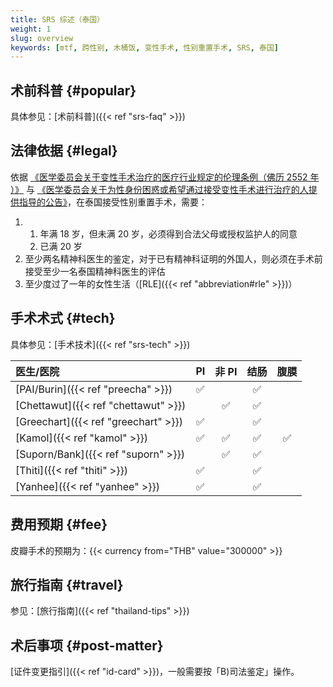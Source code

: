 ```yaml
---
title: SRS 综述（泰国）
weight: 1
slug: overview
keywords: [mtf, 跨性别, 木桶饭, 变性手术, 性别重置手术, SRS, 泰国]
---
```


## 术前科普 {#popular}

具体参见：[术前科普]({{< ref "srs-faq" >}})

## 法律依据 {#legal}

依据 [《医学委员会关于变性手术治疗的医疗行业规定的伦理条例（佛历 2552 年 ）》](https://www.tmc.or.th/download/jul09-02.pdf) 与 [《医学委员会关于为性身份困惑或希望通过接受变性手术进行治疗的人提供指导的公告》](http://www.thailawforum.com/Guidelines-sex-change-operations.html)，在泰国接受性别重置手术，需要：

<!-- markdownlint-disable -->

1. 1. 年满 18 岁，但未满 20 岁，必须得到合法父母或授权监护人的同意
   1. 已满 20 岁
1. 至少两名精神科医生的鉴定，对于已有精神科证明的外国人，则必须在手术前接受至少一名泰国精神科医生的评估
1. 至少度过了一年的女性生活（[RLE]({{< ref "abbreviation#rle" >}})）

<!-- markdownlint-enable -->

## 手术术式 {#tech}

具体参见：[手术技术]({{< ref "srs-tech" >}})

| 医生/医院                            |   PI    |  非 PI  |  结肠   |  腹膜   |
| :----------------------------------- | :-----: | :-----: | :-----: | :-----: |
| [PAI/Burin]({{< ref "preecha" >}})   | &#9989; |         | &#9989; |         |
| [Chettawut]({{< ref "chettawut" >}}) |         | &#9989; | &#9989; |         |
| [Greechart]({{< ref "greechart" >}}) | &#9989; |         | &#9989; |         |
| [Kamol]({{< ref "kamol" >}})         | &#9989; | &#9989; | &#9989; | &#9989; |
| [Suporn/Bank]({{< ref "suporn" >}})  |         | &#9989; | &#9989; |         |
| [Thiti]({{< ref "thiti" >}})         | &#9989; |         | &#9989; |         |
| [Yanhee]({{< ref "yanhee" >}})       | &#9989; |         | &#9989; |         |

## 费用预期 {#fee}

皮瓣手术的预期为：{{< currency from="THB" value="300000" >}}

## 旅行指南 {#travel}

参见：[旅行指南]({{< ref "thailand-tips" >}})

## 术后事项 {#post-matter}

[证件变更指引]({{< ref "id-card" >}})，一般需要按「B)司法鉴定」操作。
